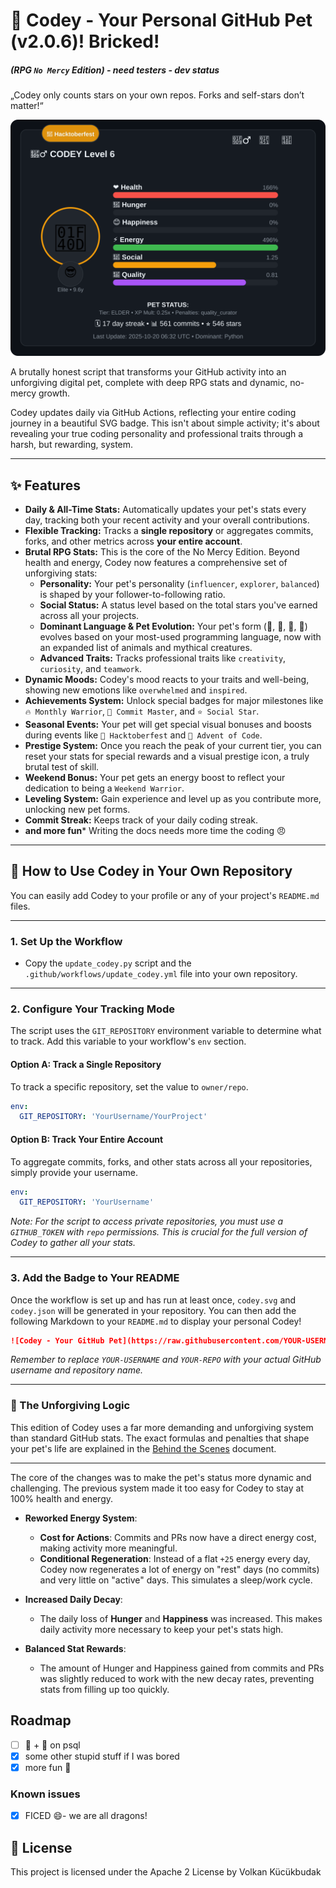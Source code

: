 # 🐾 Codey - Your Personal GitHub Pet (v2.0.6)! Bricked! 

##### (RPG `No Mercy` Edition) - need testers - dev status
„Codey only counts stars on your own repos. Forks and self-stars don’t matter!“

![Codey - Your GitHub Pet](codey.svg)

A brutally honest script that transforms your GitHub activity into an unforgiving digital pet, complete with deep RPG stats and dynamic, no-mercy growth.

Codey updates daily via GitHub Actions, reflecting your entire coding journey in a beautiful SVG badge. This isn't about simple activity; it's about revealing your true coding personality and professional traits through a harsh, but rewarding, system.

---

## ✨ Features

* **Daily & All-Time Stats:** Automatically updates your pet's stats every day, tracking both your recent activity and your overall contributions.
* **Flexible Tracking:** Tracks a **single repository** or aggregates commits, forks, and other metrics across **your entire account**.
* **Brutal RPG Stats:** This is the core of the No Mercy Edition. Beyond health and energy, Codey now features a comprehensive set of unforgiving stats:
    * **Personality:** Your pet's personality (`influencer`, `explorer`, `balanced`) is shaped by your follower-to-following ratio.
    * **Social Status:** A status level based on the total stars you've earned across all your projects.
    * **Dominant Language & Pet Evolution:** Your pet's form (🐍, 🦊, 🦀, 🐹) evolves based on your most-used programming language, now with an expanded list of animals and mythical creatures.
    * **Advanced Traits:** Tracks professional traits like `creativity`, `curiosity`, and `teamwork`.
* **Dynamic Moods:** Codey's mood reacts to your traits and well-being, showing new emotions like `overwhelmed` and `inspired`.
* **Achievements System:** Unlock special badges for major milestones like `🔥 Monthly Warrior`, `💯 Commit Master`, and `⭐ Social Star`.
* **Seasonal Events:** Your pet will get special visual bonuses and boosts during events like `🎃 Hacktoberfest` and `🎄 Advent of Code`.
* **Prestige System:** Once you reach the peak of your current tier, you can reset your stats for special rewards and a visual prestige icon, a truly brutal test of skill.
* **Weekend Bonus:** Your pet gets an energy boost to reflect your dedication to being a `Weekend Warrior`.
* **Leveling System:** Gain experience and level up as you contribute more, unlocking new pet forms.
* **Commit Streak:** Keeps track of your daily coding streak.
* **and more fun*** Writing the docs needs more time the coding 😠

---

## 🚀 How to Use Codey in Your Own Repository

You can easily add Codey to your profile or any of your project's `README.md` files.

---

### 1\. Set Up the Workflow

* Copy the `update_codey.py` script and the `.github/workflows/update_codey.yml` file into your own repository.

---

### 2\. Configure Your Tracking Mode

The script uses the `GIT_REPOSITORY` environment variable to determine what to track. Add this variable to your workflow's `env` section.

#### Option A: Track a Single Repository

To track a specific repository, set the value to `owner/repo`.

```yaml
env:
  GIT_REPOSITORY: 'YourUsername/YourProject'
````

#### Option B: Track Your Entire Account

To aggregate commits, forks, and other stats across all your repositories, simply provide your username.

```yaml
env:
  GIT_REPOSITORY: 'YourUsername'
```

*Note: For the script to access private repositories, you must use a `GITHUB_TOKEN` with `repo` permissions. This is crucial for the full version of Codey to gather all your stats.*

-----

### 3\. Add the Badge to Your README

Once the workflow is set up and has run at least once, `codey.svg` and `codey.json` will be generated in your repository. You can then add the following Markdown to your `README.md` to display your personal Codey\!

```markdown
![Codey - Your GitHub Pet](https://raw.githubusercontent.com/YOUR-USERNAME/YOUR-REPO/main/codey.svg)
```

*Remember to replace `YOUR-USERNAME` and `YOUR-REPO` with your actual GitHub username and repository name.*

-----

### 📝 The Unforgiving Logic

This edition of Codey uses a far more demanding and unforgiving system than standard GitHub stats. The exact formulas and penalties that shape your pet's life are explained in the [Behind the Scenes](Behind-the-Scenes.md) document.

-----

The core of the changes was to make the pet's status more dynamic and challenging. The previous system made it too easy for Codey to stay at 100% health and energy.

  * **Reworked Energy System**:

      * **Cost for Actions**: Commits and PRs now have a direct energy cost, making activity more meaningful.
      * **Conditional Regeneration**: Instead of a flat `+25` energy every day, Codey now regenerates a lot of energy on "rest" days (no commits) and very little on "active" days. This simulates a sleep/work cycle.

  * **Increased Daily Decay**:

      * The daily loss of **Hunger** and **Happiness** was increased. This makes daily activity more necessary to keep your pet's stats high.

  * **Balanced Stat Rewards**:

      * The amount of Hunger and Happiness gained from commits and PRs was slightly reduced to work with the new decay rates, preventing stats from filling up too quickly.



## Roadmap

  * [ ] 🚤 + 🧠 on psql
  * [x] some other stupid stuff if I was bored
  * [x] more fun 🥳

###  Known issues

  * [x] FICED 😄- we are all dragons!

## 📝 License

This project is licensed under the Apache 2 License by Volkan Kücükbudak













